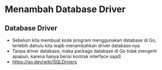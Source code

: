 # Menambah Database Driver

## Database Driver

- Sebelum kita membuat kode program menggunakan database di Go, terlebih dahulu kita wajib menambahkan driver database nya
- Tanpa driver database, maka package database di Go tidak mengerti apapun, karena hanya berisi kontrak interface sajaS
- <https://go.dev/wiki/SQLDrivers>
